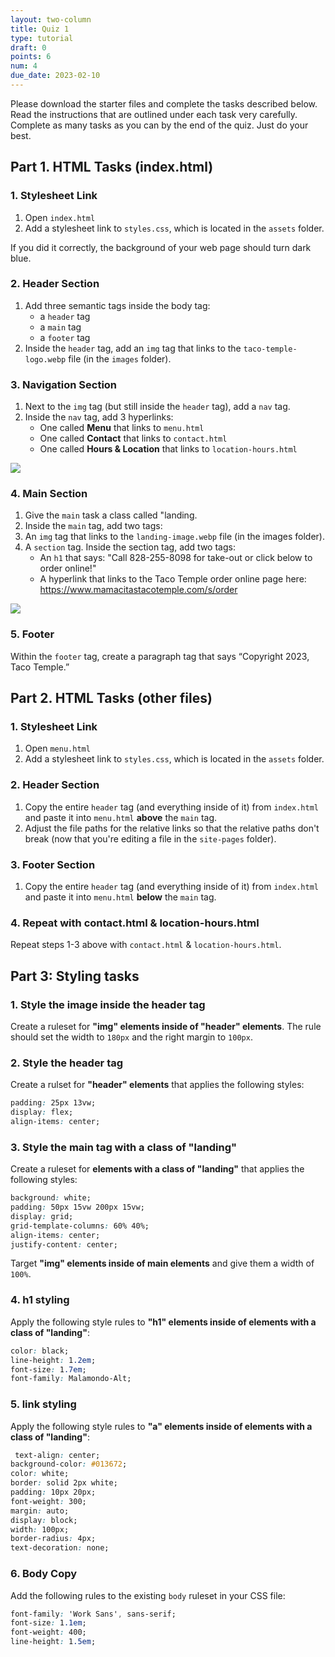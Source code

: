 ```yaml
---
layout: two-column
title: Quiz 1
type: tutorial
draft: 0
points: 6
num: 4
due_date: 2023-02-10
---
```


<style>
    img {
        max-width: 70%;
    }
</style>

Please download the starter files and complete the tasks described below. Read the instructions that are outlined under each task very carefully. Complete as many tasks as you can by the end of the quiz. Just do your best.

## Part 1. HTML Tasks (index.html)

### 1. Stylesheet Link
1. Open `index.html`
2. Add a stylesheet link to `styles.css`, which is located in the `assets` folder.

If you did it correctly, the background of your web page should turn dark blue.

### 2. Header Section
1. Add three semantic tags inside the body tag:
    * a `header` tag
    * a `main` tag
    * a `footer` tag
1. Inside the `header` tag, add an `img` tag that links to the `taco-temple-logo.webp` file (in the `images` folder).

### 3. Navigation Section
1. Next to the `img` tag (but still inside the `header` tag), add a `nav` tag.
1. Inside the `nav` tag, add 3 hyperlinks:
    * One called **Menu** that links to `menu.html`
    * One called **Contact** that links to `contact.html` 
    * One called **Hours & Location** that links to `location-hours.html` 

<img src="/spring2023/assets/images/quizzes/quiz01/ss01.png" />

### 4. Main Section
1. Give the `main` task a class called "landing.
1. Inside the `main` tag, add two tags:
1. An `img` tag that links to the `landing-image.webp` file (in the images folder).
2. A `section` tag. Inside the section tag, add two tags:
    * An `h1` that says: "Call 828-255-8098 for take-out or click below to order online!"
    * A hyperlink that links to the Taco Temple order online page here: <a href="https://www.mamacitastacotemple.com/s/order" target="_blank">https://www.mamacitastacotemple.com/s/order</a>

<img src="/spring2023/assets/images/quizzes/quiz01/ss02.png" />

### 5. Footer
Within the `footer` tag, create a paragraph tag that says “Copyright 2023, Taco Temple.”

## Part 2. HTML Tasks (other files)

### 1. Stylesheet Link
1. Open `menu.html`
2. Add a  stylesheet link to `styles.css`, which is located in the `assets` folder.

### 2. Header Section
1. Copy the entire `header` tag (and everything inside of it) from `index.html` and paste it into `menu.html` **above** the `main` tag.
2. Adjust the file paths for the relative links so that the relative paths don't break (now that you're editing a file in the `site-pages` folder).

### 3. Footer Section
1. Copy the entire `header` tag  (and everything inside of it) from `index.html` and paste it into `menu.html` **below** the `main` tag.

### 4. Repeat with contact.html & location-hours.html
Repeat steps 1-3 above with `contact.html` & `location-hours.html`. 

## Part 3: Styling tasks

### 1. Style the image inside the header tag
Create a ruleset for **"img" elements inside of "header" elements**. The rule should set the width to `180px` and the right margin to `100px`.

### 2. Style the header tag
Create a rulset for **"header" elements** that applies the following styles:

```css
padding: 25px 13vw;
display: flex;
align-items: center;
```

### 3. Style the main tag with a class of "landing"
Create a ruleset for **elements with a class of "landing"** that applies the following styles:

```css
background: white;
padding: 50px 15vw 200px 15vw;
display: grid;
grid-template-columns: 60% 40%;
align-items: center;
justify-content: center;
```

Target **"img" elements inside of main elements** and give them a width of `100%`.

### 4. h1 styling
Apply the following style rules to **"h1" elements inside of elements with a class of "landing"**:

```css
color: black;
line-height: 1.2em;
font-size: 1.7em;
font-family: Malamondo-Alt;
```

### 5. link styling
Apply the following style rules to **"a" elements inside of elements with a class of "landing"**:

```css
 text-align: center;
background-color: #013672;
color: white;
border: solid 2px white;
padding: 10px 20px;
font-weight: 300;
margin: auto;
display: block;
width: 100px;
border-radius: 4px;
text-decoration: none;
```

### 6. Body Copy
Add the following rules to the existing `body` ruleset in your CSS file:

```css
font-family: 'Work Sans', sans-serif;
font-size: 1.1em;
font-weight: 400;
line-height: 1.5em;
```

